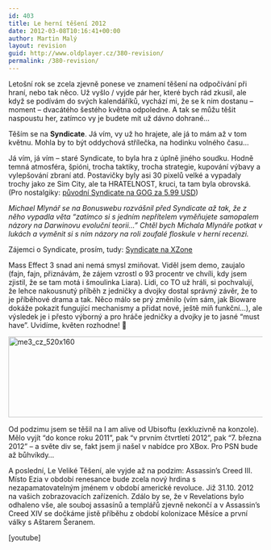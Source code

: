 ```yaml
---
id: 403
title: Le herní těšení 2012
date: 2012-03-08T10:16:41+00:00
author: Martin Malý
layout: revision
guid: http://www.oldplayer.cz/380-revision/
permalink: /380-revision/
---
```

Letošní rok se zcela zjevně ponese ve znamení těšení na odpočívání při hraní, nebo tak něco. Už vyšlo / vyjde pár her, které bych rád zkusil, ale když se podívám do svých kalendáříků, vychází mi, že se k nim dostanu &#8211; moment &#8211; dvacátého šestého května odpoledne. A tak se můžu těšit naspoustu her, zatímco vy je budete mít už dávno dohrané&#8230;

<!--more-->

Těším se na **Syndicate**. Já vím, vy už ho hrajete, ale já to mám až v tom květnu. Mohla by to být oddychová střílečka, na hodinku volného času&#8230;

Já vím, já vím &#8211; staré Syndicate, to byla hra z úplně jiného soudku. Hodně temná atmosféra, špióni, trocha taktiky, trocha strategie, kupování výbavy a vylepšování zbraní atd. Postavičky byly asi 30 pixelů velké a vypadaly trochy jako ze Sim City, ale ta HRATELNOST, kruci, ta tam byla obrovská. (Pro nostalgiky: [původní Syndicate na GOG za 5.99 USD](http://www.gog.com/en/gamecard/syndicate/?pp=13682ac418603aa0966369d46bbf282f562acf47))

_Michael Mlynář se na Bonuswebu rozvášnil před Syndicate až tak, že z něho vypadla věta &#8220;zatímco si s jedním nepřítelem vyměňujete samopalem názory na Darwinovu evoluční teorii&#8230;&#8221; Chtěl bych Michala Mlynáře potkat v lukách a vyměnit si s ním názory na roli zoufalé floskule v herní recenzi._

Zájemci o Syndicate, prosím, tudy: [Syndicate na XZone](http://www.xzone.cz/nahledxbox360.php3?idg=751)

Mass Effect 3 snad ani nemá smysl zmiňovat. Viděl jsem demo, zaujalo (fajn, fajn, přiznávám, že zájem vzrostl o 93 procentr ve chvíli, kdy jsem zjistil, že se tam motá i šmoulinka Liara). Lidi, co TO už hráli, si pochvalují, že lehce nakousnutý příběh z jedničky a dvojky dostal správný závěr, že to je příběhové drama a tak. Něco málo se prý změnilo (vím sám, jak Bioware dokáže pokazit fungující mechanismy a přidat nové, ještě míň funkční&#8230;), ale výsledek je i přesto výborný a pro hráče jedničky a dvojky je to jasné &#8220;must have&#8221;. Uvidíme, květen rozhodne! 🙂

<a href="http://www.xzone.cz/mass-effect-3.php3?a_aid=gamer&a_bid=4038d504" target="_top"><img title="me3_cz_520x160" src="http://www.oldplayer.cz/wp-content/uploads/2012/03/me3_cz_520x1608.jpg" alt="me3_cz_520x160" width="520" height="160" /></a><img style="border: 0;" src="http://www.oldplayer.cz/wp-content/uploads/2012/03/imp8.phpa_aidgamerampa_bid4038d504" alt="" width="1" height="1" />

Od podzimu jsem se těšil na I am alive od Ubisoftu (exkluzivně na konzole). Mělo vyjít &#8220;do konce roku 2011&#8221;, pak &#8220;v prvním čtvrtletí 2012&#8221;, pak &#8220;7. března 2012&#8221; &#8211; a světe div se, fakt jsem ji našel v nabídce pro XBox. Pro PSN bude až bůhvíkdy&#8230;

A poslední, Le Veliké Těšení, ale vyjde až na podzim: Assassin&#8217;s Creed III. Místo Ezia v období renesance bude zcela nový hrdina s nezapamatovatelným jménem v období americké revoluce. Již 31.10. 2012 na vašich zobrazovacích zařízeních. Zdálo by se, že v Revelations bylo odhaleno vše, ale souboj assasínů a templářů zjevně nekončí a v Assassin&#8217;s Creed XIV se dočkáme jistě příběhu z období kolonizace Měsíce a první války s Aštarem Šeranem.

[youtube]

<div id="google_plus_one">
  <g:plusone></g:plusone>
</div>

<div id="fb_send_like">
</div>